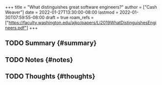+++
title = "What distinguishes great software engineers?"
author = ["Cash Weaver"]
date = 2022-01-27T13:30:00-08:00
lastmod = 2022-01-30T07:59:55-08:00
draft = true
roam_refs = ["https://faculty.washington.edu/ajko/papers/Li2019WhatDistinguishesEngineers.pdf"]
+++

## <span class="org-todo todo TODO">TODO</span> Summary {#summary}


## <span class="org-todo todo TODO">TODO</span> Notes {#notes}


## <span class="org-todo todo TODO">TODO</span> Thoughts {#thoughts}
